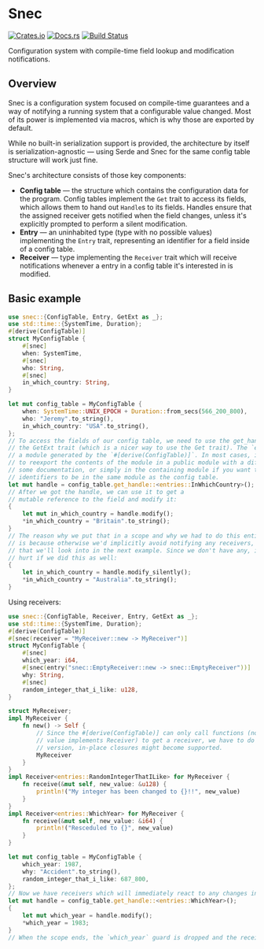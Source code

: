 # Snec
[![Crates.io](https://img.shields.io/crates/v/snec)](https://crates.io/crates/snec "Snec on Crates.io")
[![Docs.rs](https://img.shields.io/badge/documentation-docs.rs-informational)](https://docs.rs/snec "Snec on Docs.rs")
[![Build Status](https://github.com/kotauskas/snec.rs/workflows/Build/badge.svg)](https://github.com/kotauskas/snec/actions "GitHub Actions page for Snec")

Configuration system with compile-time field lookup and modification notifications.

## Overview
Snec is a configuration system focused on compile-time guarantees and a way of notifying a running system that a configurable value changed. Most of its power is implemented via macros, which is why those are exported by default.

While no built-in serialization support is provided, the architecture by itself is serialization-agnostic — using Serde and Snec for the same config table structure will work just fine.

Snec's architecture consists of those key components:
- **Config table** — the structure which contains the configuration data for the program. Config tables implement the `Get` trait to access its fields, which allows them to hand out `Handle`s to its fields. Handles ensure that the assigned receiver gets notified when the field changes, unless it's explicitly prompted to perform a silent modification.
- **Entry** — an uninhabited type (type with no possible values) implementing the `Entry` trait, representing an identifier for a field inside of a config table.
- **Receiver** — type implementing the `Receiver` trait which will receive notifications whenever a entry in a config table it's interested in is modified.

## Basic example
```rust
use snec::{ConfigTable, Entry, GetExt as _};
use std::time::{SystemTime, Duration};
#[derive(ConfigTable)]
struct MyConfigTable {
    #[snec]
    when: SystemTime,
    #[snec]
    who: String,
    #[snec]
    in_which_country: String,
}

let mut config_table = MyConfigTable {
    when: SystemTime::UNIX_EPOCH + Duration::from_secs(566_200_800),
    who: "Jeremy".to_string(),
    in_which_country: "USA".to_string(),
};
// To access the fields of our config table, we need to use the get_handle method from
// the GetExt trait (which is a nicer way to use the Get trait). The `entries` part is
// a module generated by the `#[derive(ConfigTable)]`. In most cases, it's desirable
// to reexport the contents of the module in a public module with a different name and
// some documentation, or simply in the containing module if you want the entry
// identifiers to be in the same module as the config table.
let mut handle = config_table.get_handle::<entries::InWhichCountry>();
// After we got the handle, we can use it to get a
// mutable reference to the field and modify it:
{
    let mut in_which_country = handle.modify();
    *in_which_country = "Britain".to_string();
}
// The reason why we put that in a scope and why we had to do this entire two-step process
// is because otherwise we'd implicitly avoid notifying any receivers, which is something
// that we'll look into in the next example. Since we don't have any, it won't really
// hurt if we did this as well:
{
    let in_which_country = handle.modify_silently();
    *in_which_country = "Australia".to_string();
}
```
Using receivers:
```rust
use snec::{ConfigTable, Receiver, Entry, GetExt as _};
use std::time::{SystemTime, Duration};
#[derive(ConfigTable)]
#[snec(receiver = "MyReceiver::new -> MyReceiver")]
struct MyConfigTable {
    #[snec]
    which_year: i64,
    #[snec(entry("snec::EmptyReceiver::new -> snec::EmptyReceiver"))]
    why: String,
    #[snec]
    random_integer_that_i_like: u128,
}

struct MyReceiver;
impl MyReceiver {
    fn new() -> Self {
        // Since the #[derive(ConfigTable)] can only call functions (no arguments, return
        // value implements Receiver) to get a receiver, we have to do this. In a future
        // version, in-place closures might become supported.
        MyReceiver
    }
}
impl Receiver<entries::RandomIntegerThatILike> for MyReceiver {
    fn receive(&mut self, new_value: &u128) {
        println!("My integer has been changed to {}!!", new_value)
    }
}
impl Receiver<entries::WhichYear> for MyReceiver {
    fn receive(&mut self, new_value: &i64) {
        println!("Resceduled to {}", new_value)
    }
}

let mut config_table = MyConfigTable {
    which_year: 1987,
    why: "Accident".to_string(),
    random_integer_that_i_like: 687_800,
};
// Now we have receivers which will immediately react to any changes in the values:
let mut handle = config_table.get_handle::<entries::WhichYear>();
{
    let mut which_year = handle.modify();
    *which_year = 1983;
}
// When the scope ends, the `which_year` guard is dropped and the receiver is informed.
```
